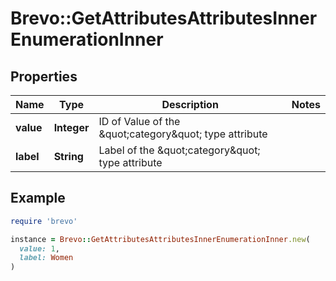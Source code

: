 # Brevo::GetAttributesAttributesInnerEnumerationInner

## Properties

| Name | Type | Description | Notes |
| ---- | ---- | ----------- | ----- |
| **value** | **Integer** | ID of Value of the \&quot;category\&quot; type attribute |  |
| **label** | **String** | Label of the \&quot;category\&quot; type attribute |  |

## Example

```ruby
require 'brevo'

instance = Brevo::GetAttributesAttributesInnerEnumerationInner.new(
  value: 1,
  label: Women
)
```

